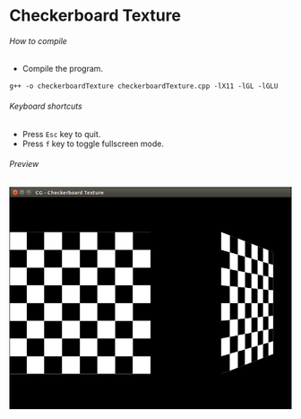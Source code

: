 Checkerboard Texture
====================

###### How to compile

- Compile the program.

```
g++ -o checkerboardTexture checkerboardTexture.cpp -lX11 -lGL -lGLU

```

###### Keyboard shortcuts
- Press ```Esc``` key to quit.
- Press ```f``` key to toggle fullscreen mode.

###### Preview

![checkerboardTexture][checkerboardTexture-image]

[//]: # "Image declaration"

[checkerboardTexture-image]: ./preview/checkerboardTexture.png "Checkerboard Texture"
